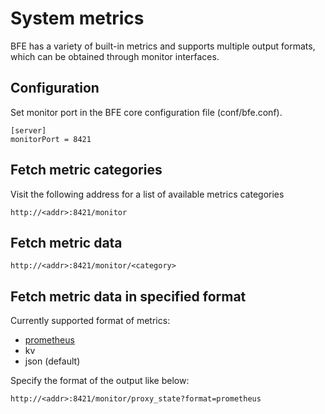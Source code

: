 # System metrics

BFE has a variety of built-in metrics and supports multiple output formats, which can be obtained through monitor interfaces.

## Configuration
Set monitor port in the BFE core configuration file (conf/bfe.conf).

```
[server]
monitorPort = 8421
```

## Fetch metric categories
Visit the following address for a list of available metrics categories

```
http://<addr>:8421/monitor
```

## Fetch metric data

```
http://<addr>:8421/monitor/<category>
```

## Fetch metric data in specified format

Currently supported format of metrics: 
 * [prometheus](https://prometheus.io/)
 * kv
 * json (default)

Specify the format of the output like below:

```
http://<addr>:8421/monitor/proxy_state?format=prometheus
```

